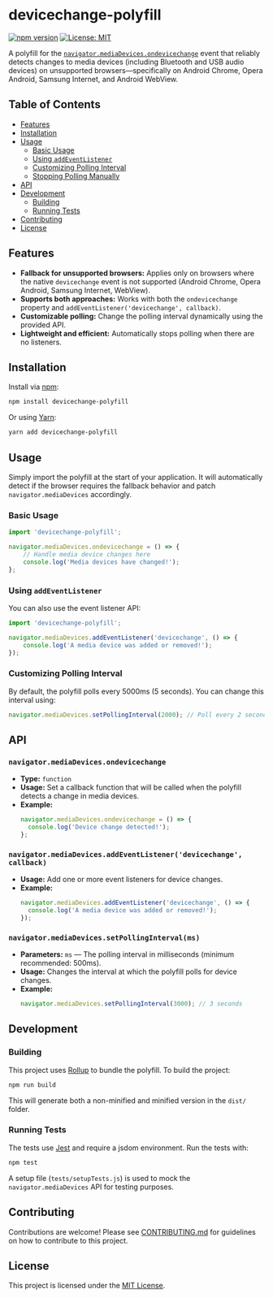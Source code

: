 # devicechange-polyfill

[![npm version](https://img.shields.io/npm/v/devicechange-polyfill.svg)](https://www.npmjs.com/package/devicechange-polyfill)
[![License: MIT](https://img.shields.io/badge/License-MIT-yellow.svg)](LICENSE)

A polyfill for the [`navigator.mediaDevices.ondevicechange`](https://developer.mozilla.org/en-US/docs/Web/API/MediaDevices/devicechange_event) event that reliably detects changes to media devices (including Bluetooth and USB audio devices) on unsupported browsers—specifically on Android Chrome, Opera Android, Samsung Internet, and Android WebView.

## Table of Contents

- [Features](#features)
- [Installation](#installation)
- [Usage](#usage)
    - [Basic Usage](#basic-usage)
    - [Using `addEventListener`](#using-addeventlistener)
    - [Customizing Polling Interval](#customizing-polling-interval)
    - [Stopping Polling Manually](#stopping-polling-manually)
- [API](#api)
- [Development](#development)
    - [Building](#building)
    - [Running Tests](#running-tests)
- [Contributing](#contributing)
- [License](#license)

## Features

- **Fallback for unsupported browsers:** Applies only on browsers where the native `devicechange` event is not supported (Android Chrome, Opera Android, Samsung Internet, WebView).
- **Supports both approaches:** Works with both the `ondevicechange` property and `addEventListener('devicechange', callback)`.
- **Customizable polling:** Change the polling interval dynamically using the provided API.
- **Lightweight and efficient:** Automatically stops polling when there are no listeners.

## Installation

Install via [npm](https://www.npmjs.com/):

```sh
npm install devicechange-polyfill
```

Or using [Yarn](https://yarnpkg.com/):

```sh
yarn add devicechange-polyfill
```

## Usage

Simply import the polyfill at the start of your application. It will automatically detect if the browser requires the fallback behavior and patch `navigator.mediaDevices` accordingly.

### Basic Usage

```js
import 'devicechange-polyfill';

navigator.mediaDevices.ondevicechange = () => {
    // Handle media device changes here
    console.log('Media devices have changed!');
};
```

### Using `addEventListener`

You can also use the event listener API:

```js
import 'devicechange-polyfill';

navigator.mediaDevices.addEventListener('devicechange', () => {
    console.log('A media device was added or removed!');
});
```

### Customizing Polling Interval

By default, the polyfill polls every 5000ms (5 seconds). You can change this interval using:

```js
navigator.mediaDevices.setPollingInterval(2000); // Poll every 2 seconds
```

## API

### `navigator.mediaDevices.ondevicechange`
- **Type:** `function`
- **Usage:** Set a callback function that will be called when the polyfill detects a change in media devices.
- **Example:**
  ```js
  navigator.mediaDevices.ondevicechange = () => {
    console.log('Device change detected!');
  };
  ```

### `navigator.mediaDevices.addEventListener('devicechange', callback)`
- **Usage:** Add one or more event listeners for device changes.
- **Example:**
  ```js
  navigator.mediaDevices.addEventListener('devicechange', () => {
    console.log('A media device was added or removed!');
  });
  ```

### `navigator.mediaDevices.setPollingInterval(ms)`
- **Parameters:** `ms` — The polling interval in milliseconds (minimum recommended: 500ms).
- **Usage:** Changes the interval at which the polyfill polls for device changes.
- **Example:**
  ```js
  navigator.mediaDevices.setPollingInterval(3000); // 3 seconds
  ```

## Development

### Building

This project uses [Rollup](https://rollupjs.org/) to bundle the polyfill. To build the project:

```sh
npm run build
```

This will generate both a non-minified and minified version in the `dist/` folder.

### Running Tests

The tests use [Jest](https://jestjs.io/) and require a jsdom environment. Run the tests with:

```sh
npm test
```

A setup file (`tests/setupTests.js`) is used to mock the `navigator.mediaDevices` API for testing purposes.

## Contributing

Contributions are welcome! Please see [CONTRIBUTING.md](CONTRIBUTING.md) for guidelines on how to contribute to this project.

## License

This project is licensed under the [MIT License](LICENSE).
